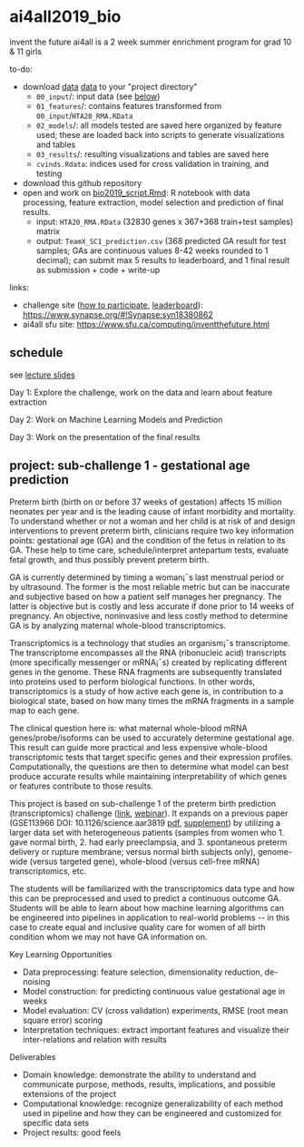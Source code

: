 # ai4all2019_bio

invent the future ai4all is a 2 week summer enrichment program for grad 10 & 11 girls

to-do:
- download [data](https://drive.google.com/file/d/1hZZ8zRbnqXG2uOmq6Pwzx8eTw_EKQrSp/view?usp=sharing) [data](https://drive.google.com/file/d/1ZRZ8L0YWF_sKEUGMCAOCJzQ_COsrimnF/view?usp=sharing) to your "project directory"
  - `00_input`/: input data (see [below](#00_input))
  - `01_features`/: contains features transformed from `00_input`/`HTA20_RMA.RData`
  - `02_models`/: all models tested are saved here organized by feature used; these are loaded back into scripts to generate visualizations and tables
  - `03_results`/: resulting visualizations and tables are saved here
  - `cvinds.Rdata`: indices used for cross validation in training, and testing
- download this github repository
- open and work on [bio2019_script.Rmd](bio2019_script.Rmd): R notebook with data processing, feature extraction, model selection and prediction of final results.  
  - input: `HTA20_RMA.RData` (32830 genes x 367+368 train+test samples) matrix
  - output: `TeamX_SC1_prediction.csv` (368 predicted GA result for test samples; GAs are continuous values 8-42 weeks rounded to 1 decimal); can submit max 5 results to leaderboard, and 1 final result as submission + code + write-up

links:
- challenge site ([how to participate](https://www.synapse.org/#!Synapse:syn18380862/wiki/590487), [leaderboard](https://www.synapse.org/#!Synapse:syn18380862/wiki/590488)): https://www.synapse.org/#!Synapse:syn18380862
- ai4all sfu site: https://www.sfu.ca/computing/inventthefuture.html

## schedule

see [lecture slides](https://docs.google.com/presentation/d/1sWky9xHY-KBqZ-GmGf7OIDZPgAjZlGrMq-ixtWTpkT4/edit?usp=sharing)

Day 1: Explore the challenge, work on the data and learn about feature extraction 

Day 2: Work on Machine Learning Models and Prediction 

Day 3: Work on the presentation of the final results 

## project: sub-challenge 1 - gestational age prediction

Preterm birth (birth on or before 37 weeks of gestation) affects 15 million neonates per year and is the leading cause of infant morbidity and mortality. To understand whether or not a woman and her child is at risk of and design interventions to prevent preterm birth, clinicians require two key information points: gestational age (GA) and the condition of the fetus in relation to its GA. These help to time care, schedule/interpret antepartum tests, evaluate fetal growth, and thus possibly prevent preterm birth. 

GA is currently determined by timing a woman¡¯s last menstrual period or by ultrasound. The former is the most reliable metric but can be inaccurate and subjective based on how a patient self manages her pregnancy. The latter is objective but is costly and less accurate if done prior to 14 weeks of pregnancy. An objective, noninvasive and less costly method to determine GA is by analyzing maternal whole-blood transcriptomics.

Transcriptomics is a technology that studies an organism¡¯s transcriptome. The transcriptome encompasses all the RNA (ribonucleic acid) transcripts (more specifically messenger or mRNA¡¯s) created by replicating different genes in the genome. These RNA fragments are subsequently translated into proteins used to perform biological functions. In other words, transcriptomics is a study of how active each gene is, in contribution to a biological state, based on how many times the mRNA fragments in a sample map to each gene.

The clinical question here is: what maternal whole-blood mRNA genes/probe/isoforms can be used to accurately determine gestational age. This result can guide more practical and less expensive whole-blood transcriptomic tests that target specific genes and their expression profiles. Computationally, the questions are then to determine what model can best produce accurate results while maintaining interpretability of which genes or features contribute to those results.

This project is based on sub-challenge 1 of the preterm birth prediction (transcriptomics) challenge ([link](https://www.synapse.org/#!Synapse:syn18380862), [webinar](https://drive.google.com/file/d/1O1ESxtGLoKHPRJI9HIY5SSNNUBKrlUx-/view?usp=sharing)). It expands on a previous paper (GSE113966 DOI: 10.1126/science.aar3819 [pdf](GSE113966.pdf), [supplement](GSE113966_supp.pdf)) by utilizing a larger data set with heterogeneous patients (samples from women who 1. gave normal birth, 2. had early preeclampsia, and 3. spontaneous preterm delivery or rupture membrane; versus normal birth subjects only), genome-wide (versus targeted gene), whole-blood (versus cell-free mRNA) transcriptomics, etc.

The students will be familiarized with the transcriptomics data type and how this can be preprocessed and used to predict a continuous outcome GA. Students will be able to learn about how machine learning algorithms can be engineered into pipelines in application to real-world problems -- in this case to create equal and inclusive quality care for women of all birth condition whom we may not have GA information on.

Key Learning Opportunities
- Data preprocessing: feature selection, dimensionality reduction, de-noising
- Model construction: for predicting continuous value gestational age in weeks
- Model evaluation: CV (cross validation) experiments, RMSE (root mean square error) scoring
- Interpretation techniques: extract important features and visualize their inter-relations and relation with results

Deliverables
- Domain knowledge: demonstrate the ability to understand and communicate purpose, methods, results, implications, and possible extensions of the project
- Computational knowledge: recognize generalizability of each method used in pipeline and how they can be engineered and customized for specific data sets
- Project results: good feels
